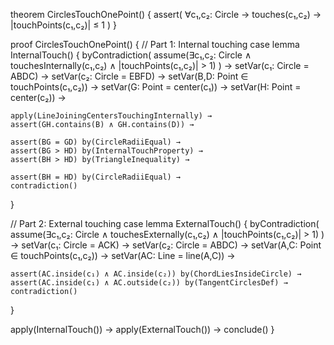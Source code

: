 theorem CirclesTouchOnePoint() {
  assert(
    ∀c₁,c₂: Circle →
    touches(c₁,c₂) → |touchPoints(c₁,c₂)| ≤ 1
  )
}

proof CirclesTouchOnePoint() {
  // Part 1: Internal touching case
  lemma InternalTouch() {
    byContradiction(
      assume(∃c₁,c₂: Circle ∧ touchesInternally(c₁,c₂) ∧ |touchPoints(c₁,c₂)| > 1)
    ) →
    setVar(c₁: Circle = ABDC) →
    setVar(c₂: Circle = EBFD) →
    setVar(B,D: Point ∈ touchPoints(c₁,c₂)) →
    setVar(G: Point = center(c₁)) →
    setVar(H: Point = center(c₂)) →
    
    apply(LineJoiningCentersTouchingInternally) →
    assert(GH.contains(B) ∧ GH.contains(D)) →
    
    assert(BG = GD) by(CircleRadiiEqual) →
    assert(BG > HD) by(InternalTouchProperty) →
    assert(BH > HD) by(TriangleInequality) →
    
    assert(BH = HD) by(CircleRadiiEqual) →
    contradiction()
  }

  // Part 2: External touching case
  lemma ExternalTouch() {
    byContradiction(
      assume(∃c₁,c₂: Circle ∧ touchesExternally(c₁,c₂) ∧ |touchPoints(c₁,c₂)| > 1)
    ) →
    setVar(c₁: Circle = ACK) →
    setVar(c₂: Circle = ABDC) →
    setVar(A,C: Point ∈ touchPoints(c₁,c₂)) →
    setVar(AC: Line = line(A,C)) →
    
    assert(AC.inside(c₁) ∧ AC.inside(c₂)) by(ChordLiesInsideCircle) →
    assert(AC.inside(c₁) ∧ AC.outside(c₂)) by(TangentCirclesDef) →
    contradiction()
  }

  apply(InternalTouch()) →
  apply(ExternalTouch()) →
  conclude()
}